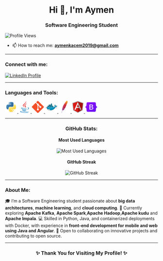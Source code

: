 <h1 align="center">Hi 👋, I'm Aymen</h1>
<h3 align="center">Software Engineering Student</h3>

<p align="left">
  <img src="https://komarev.com/ghpvc/?username=aymen-kacem&label=Profile%20views&color=0e75b6&style=flat" alt="Profile Views" />
</p>

- 📫 How to reach me: **aymenkacem2019@gmail.com**

---

<h3 align="left">Connect with me:</h3>
<p align="left">
  <a href="https://www.linkedin.com/in/aymen-kacem-96b571291/" target="_blank">
    <img align="center" src="https://raw.githubusercontent.com/rahuldkjain/github-profile-readme-generator/master/src/images/icons/Social/linked-in-alt.svg" alt="LinkedIn Profile" height="30" width="40" />
  </a>
</p>

---

<h3 align="left">Languages and Tools:</h3>
<p align="left">
  <a href="https://www.python.org" target="_blank" rel="noreferrer">
    <img src="https://raw.githubusercontent.com/devicons/devicon/master/icons/python/python-original.svg" alt="Python" width="40" height="40" />
  </a>
  <a href="https://www.java.com" target="_blank" rel="noreferrer">
    <img src="https://raw.githubusercontent.com/devicons/devicon/master/icons/java/java-original.svg" alt="Java" width="40" height="40" />
  </a>
  <a href="https://git-scm.com/" target="_blank" rel="noreferrer">
    <img src="https://raw.githubusercontent.com/devicons/devicon/master/icons/git/git-original.svg" alt="Git" width="40" height="40" />
  </a>
  <a href="https://www.docker.com/" target="_blank" rel="noreferrer">
    <img src="https://raw.githubusercontent.com/devicons/devicon/master/icons/docker/docker-original.svg" alt="Docker" width="40" height="40" />
  </a>
  <a href="https://httpd.apache.org/" target="_blank" rel="noreferrer">
    <img src="https://raw.githubusercontent.com/devicons/devicon/master/icons/apache/apache-original.svg" alt="Apache Spark" width="40" height="40" />
  </a>
  <a href="https://angular.io/" target="_blank" rel="noreferrer">
    <img src="https://raw.githubusercontent.com/devicons/devicon/master/icons/angularjs/angularjs-original.svg" alt="Angular" width="40" height="40" />
  </a>
  <a href="https://getbootstrap.com/" target="_blank" rel="noreferrer">
    <img src="https://raw.githubusercontent.com/devicons/devicon/master/icons/bootstrap/bootstrap-original.svg" alt="Bootstrap" width="40" height="40" />
  </a>
</p>

---

<h3 align="center">GitHub Stats:</h3>

<h4 align="center">Most Used Languages</h4>
<p align="center">
  <img src="https://github-readme-stats.vercel.app/api/top-langs/?username=aymen-kacem&layout=compact&langs_count=10&theme=radical" alt="Most Used Languages" />
</p>


<h4 align="center">GitHub Streak</h4>
<p align="center">
  <img src="https://github-readme-streak-stats.herokuapp.com/?user=aymen-kacem&theme=radical" alt="GitHub Streak" />
</p>

---

<h3 align="left">About Me:</h3>
<p align="left">
  🎓 I’m a Software Engineering student passionate about <strong>big data architectures</strong>, <strong>machine learning</strong>, and <strong>cloud computing</strong>.  
  🌱 Currently exploring <strong>Apache Kafka</strong>, <strong>Apache Spark</strong>,<strong>Apache Hadoop</strong>,<strong>Apache kudu</strong> and <strong>Apache Impala</strong>.  
  💻 Skilled in Python, Java, and containerized deployments with Docker, with experience in <strong>front-end development for mobile and web using Java and Angular</strong>.  
  🚀 Open to collaborating on innovative projects and contributing to open source.
</p>

---

<h3 align="center">✨ Thank You for Visiting My Profile! ✨</h3>
